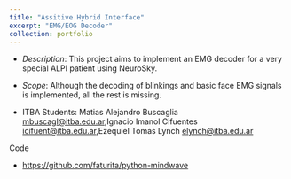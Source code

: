 ```yaml
---
title: "Assitive Hybrid Interface"
excerpt: "EMG/EOG Decoder"
collection: portfolio
---
```


* *Description*: This project aims to implement an EMG decoder for a very special ALPI patient using NeuroSky.  

* *Scope*: Although the decoding of blinkings and basic face EMG signals is implemented, all the rest is missing.

* ITBA Students: Matias Alejandro Buscaglia mbuscagl@itba.edu.ar,Ignacio Imanol Cifuentes icifuent@itba.edu.ar,Ezequiel Tomas Lynch elynch@itba.edu.ar

Code 
* <https://github.com/faturita/python-mindwave>

